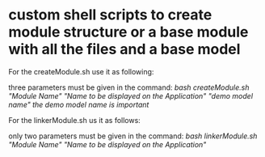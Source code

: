 # custom shell scripts to create module structure or a base module with all the files and a base model

For the createModule.sh use it as following:

three parameters must be given in the command:
*bash createModule.sh "Module Name" "Name to be displayed on the Application" "demo model name"*
*the demo model name is important*
  
For the linkerModule.sh us it as follows:

only two parameters must be given in the command:
*bash linkerModule.sh "Module Name" "Name to be displayed on the Application"*
